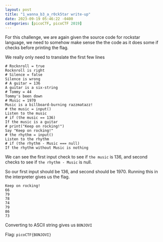 ```yaml
---
layout: post
title: "1_wanna_b3_a_r0ck5tar write-up"
date: 2023-09-19 05:46:22 -0400
categories: [picoCTF, picoCTF 2019]
---
```


For this challenge, we are again given the source code for rockstar language, we need
to somehow make sense the the code as it does some if checks before printing the flag.

We really only need to translate the first few lines

```
# Rocknroll = true
Rocknroll is right
# Silence = false
Silence is wrong
# A guitar = 136
A guitar is a six-string
# Tommy = 44
Tommy's been down
# Music = 1970
Music is a billboard-burning razzmatazz!
# the music = input()
Listen to the music
# if (the music == 136)
If the music is a guitar
# print("Keep on rocking!")
Say "Keep on rocking!"
# the rhythm = input()
Listen to the rhythm
# if (the rhythm - Music === null)
If the rhythm without Music is nothing
```

We can see the first input check to see if `the music` is 136, and second checks to see if `the rhythm - Music` is null.

So our first input should be 136, and second should be 1970. Running this in the interpreter gives us the flag.

```
Keep on rocking!
66
79
78
74
79
86
73
```

Converting to ASCII string gives us `BONJOVI`

Flag: `picoCTF{BONJOVI}`
